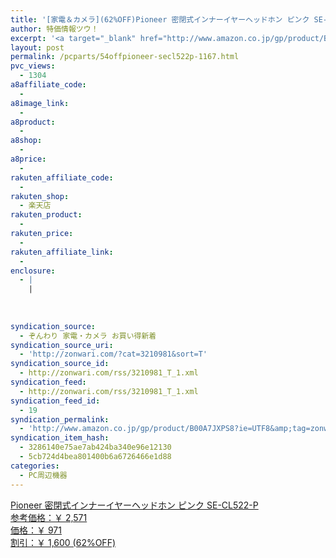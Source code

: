 ```yaml
---
title: '[家電＆カメラ](62%OFF)Pioneer 密閉式インナーイヤーヘッドホン ピンク SE-CL522-P ￥971'
author: 特価情報ツウ！
excerpt: '<a target="_blank" href="http://www.amazon.co.jp/gp/product/B00A7JXPS8?ie=UTF8&amp;tag=zonwari-22&amp;linkCode=as2&amp;camp=247&amp;creative=7399&amp;creativeASIN=B00A7JXPS8"><img src="http://ecx.images-amazon.com/images/I/31rKmCt1CoL._SL100_.jpg"><br>Pioneer &#23494;&#38281;&#24335;&#12452;&#12531;&#12490;&#12540;&#12452;&#12516;&#12540;&#12504;&#12483;&#12489;&#12507;&#12531; &#12500;&#12531;&#12463; SE-CL522-P<br>&#21442;&#32771;&#20385;&#26684;&#65306;&#65509; 2,571<br>&#20385;&#26684;&#65306;&#65509; 971<br>&#21106;&#24341;&#65306;&#65509; 1,600 (62%OFF)</a>'
layout: post
permalink: /pcparts/54offpioneer-secl522p-1167.html
pvc_views:
  - 1304
a8affiliate_code:
  - 
a8image_link:
  - 
a8product:
  - 
a8shop:
  - 
a8price:
  - 
rakuten_affiliate_code:
  - 
rakuten_shop:
  - 楽天店
rakuten_product:
  - 
rakuten_price:
  - 
rakuten_affiliate_link:
  - 
enclosure:
  - |
    |
        
        
        
syndication_source:
  - ぞんわり 家電・カメラ お買い得新着
syndication_source_uri:
  - 'http://zonwari.com/?cat=3210981&sort=T'
syndication_source_id:
  - http://zonwari.com/rss/3210981_T_1.xml
syndication_feed:
  - http://zonwari.com/rss/3210981_T_1.xml
syndication_feed_id:
  - 19
syndication_permalink:
  - 'http://www.amazon.co.jp/gp/product/B00A7JXPS8?ie=UTF8&amp;tag=zonwari-22&amp;linkCode=as2&amp;camp=247&amp;creative=7399&amp;creativeASIN=B00A7JXPS8'
syndication_item_hash:
  - 3286140e75ae7ab424ba340e96e12130
  - 5cb724d4bea801400b6a6726466e1d88
categories:
  - PC周辺機器
---
```

[<img src='http://i0.wp.com/ecx.images-amazon.com/images/I/31rKmCt1CoL._SL150_.jpg?w=546' title="" alt="" data-recalc-dims="1" />  
Pioneer 密閉式インナーイヤーヘッドホン ピンク SE-CL522-P  
参考価格：￥ 2,571  
価格：￥ 971  
割引：￥ 1,600 (62%OFF)][1]

 [1]: http://www.amazon.co.jp/gp/product/B00A7JXPS8?ie=UTF8&#038;tag=tokkajohotsu-22&#038;linkCode=as2&#038;camp=247&#038;creative=7399&#038;creativeASIN=B00A7JXPS8